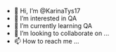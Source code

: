- 👋 Hi, I’m @KarinaTys17
- 👀 I’m interested in QA
- 🌱 I’m currently learning QA
- 💞️ I’m looking to collaborate on ...
- 📫 How to reach me ...

<!---
KarinaTys17/KarinaTys17 is a ✨ special ✨ repository because its `README.md` (this file) appears on your GitHub profile.
You can click the Preview link to take a look at your changes.
--->
